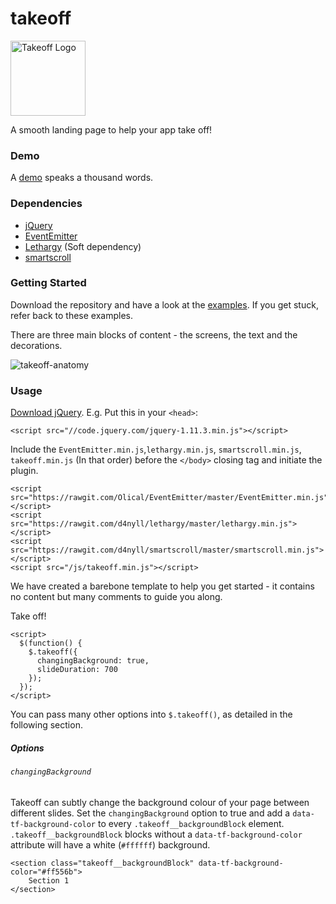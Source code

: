 # takeoff

<img src="https://cloud.githubusercontent.com/assets/13403405/11977486/47046640-a9be-11e5-9902-cfae9d32e246.png" style="width:120px" alt="Takeoff Logo">

A smooth landing page to help your app take off!

### Demo

A [demo](http://takeoff.brew.com.hk/) speaks a thousand words.

### Dependencies

* [jQuery](https://jquery.com/)
* [EventEmitter](https://github.com/Olical/EventEmitter)
* [Lethargy](https://github.com/d4nyll/lethargy) (Soft dependency)
* [smartscroll](https://github.com/d4nyll/smartscroll)

### Getting Started

Download the repository and have a look at the [examples](https://github.com/brewhk/takeoff/tree/master/examples). If you get stuck, refer back to these examples.

There are three main blocks of content - the screens, the text and the decorations.

![takeoff-anatomy](https://cloud.githubusercontent.com/assets/13403405/12696418/905bfec0-c7a5-11e5-9f2d-f41382fe7a28.png)

### Usage

[Download jQuery](https://jquery.com/download/). E.g. Put this in your `<head>`:

    <script src="//code.jquery.com/jquery-1.11.3.min.js"></script>

Include the `EventEmitter.min.js`,`lethargy.min.js`, `smartscroll.min.js`, `takeoff.min.js` (In that order) before the `</body>` closing tag and initiate the plugin.

    <script src="https://rawgit.com/Olical/EventEmitter/master/EventEmitter.min.js"></script>
    <script src="https://rawgit.com/d4nyll/lethargy/master/lethargy.min.js"></script>
    <script src="https://rawgit.com/d4nyll/smartscroll/master/smartscroll.min.js"></script>
    <script src="/js/takeoff.min.js"></script>

We have created a barebone template to help you get started - it contains no content but many comments to guide you along.

Take off!

    <script>
      $(function() {
        $.takeoff({
          changingBackground: true,
          slideDuration: 700
        });
      });
    </script>

You can pass many other options into `$.takeoff()`, as detailed in the following section.

##### Options

###### `changingBackground`

Takeoff can subtly change the background colour of your page between different slides. Set the `changingBackground` option to true and add a `data-tf-background-color` to every `.takeoff__backgroundBlock` element. `.takeoff__backgroundBlock` blocks without a `data-tf-background-color` attribute will have a white (`#ffffff`) background.

    <section class="takeoff__backgroundBlock" data-tf-background-color="#ff556b">
        Section 1
    </section>
